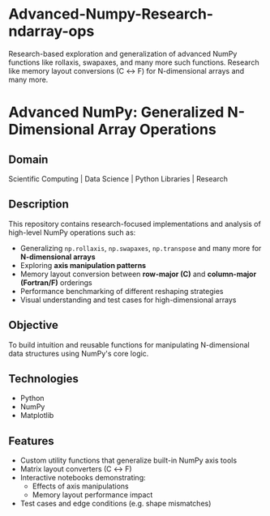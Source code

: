 # Advanced-Numpy-Research-ndarray-ops
Research-based exploration and generalization of advanced NumPy functions like rollaxis, swapaxes, and many more such functions. Research like memory layout conversions (C ↔ F) for N-dimensional arrays and many more.

# Advanced NumPy: Generalized N-Dimensional Array Operations

## Domain
Scientific Computing | Data Science | Python Libraries | Research

## Description
This repository contains research-focused implementations and analysis of high-level NumPy operations such as:

- Generalizing `np.rollaxis`, `np.swapaxes`, `np.transpose` and many more for **N-dimensional arrays**
- Exploring **axis manipulation patterns**
- Memory layout conversion between **row-major (C)** and **column-major (Fortran/F)** orderings
- Performance benchmarking of different reshaping strategies
- Visual understanding and test cases for high-dimensional arrays

## Objective
To build intuition and reusable functions for manipulating N-dimensional data structures using NumPy's core logic.

## Technologies
- Python
- NumPy
- Matplotlib

## Features
- Custom utility functions that generalize built-in NumPy axis tools
- Matrix layout converters (C ↔ F)
- Interactive notebooks demonstrating:
  - Effects of axis manipulations
  - Memory layout performance impact
- Test cases and edge conditions (e.g. shape mismatches)
